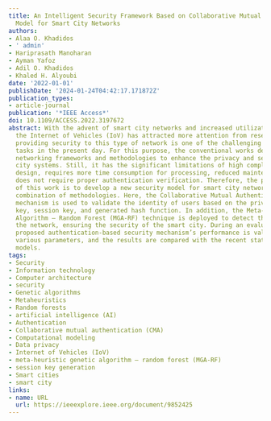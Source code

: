 ```yaml
---
title: An Intelligent Security Framework Based on Collaborative Mutual Authentication
  Model for Smart City Networks
authors:
- Alaa O. Khadidos
- ' admin'
- Hariprasath Manoharan
- Ayman Yafoz
- Adil O. Khadidos
- Khaled H. Alyoubi
date: '2022-01-01'
publishDate: '2024-01-24T04:42:17.171872Z'
publication_types:
- article-journal
publication: '*IEEE Access*'
doi: 10.1109/ACCESS.2022.3197672
abstract: With the advent of smart city networks and increased utilization of vehicles,
  the Internet of Vehicles (IoV) has attracted more attention from researchers. But,
  providing security to this type of network is one of the challenging and demanding
  tasks in the present day. For this purpose, the conventional works developed many
  networking frameworks and methodologies to enhance the privacy and security of smart
  city systems. Still, it has the significant limitations of high complexity in algorithm
  design, requires more time consumption for processing, reduced maintenance, and
  does not require proper authentication verification. Therefore, the primary purpose
  of this work is to develop a new security model for smart city networks using a
  combination of methodologies. Here, the Collaborative Mutual Authentication (CMA)
  mechanism is used to validate the identity of users based on the private key, public
  key, session key, and generated hash function. In addition, the Meta-heuristic Genetic
  Algorithm – Random Forest (MGA-RF) technique is deployed to detect the attacks in
  the network, ensuring the security of the smart city. During an evaluation, the
  proposed authentication-based security mechanism’s performance is validated using
  various parameters, and the results are compared with the recent state-of-the-art
  models.
tags:
- Security
- Information technology
- Computer architecture
- security
- Genetic algorithms
- Metaheuristics
- Random forests
- artificial intelligence (AI)
- Authentication
- Collaborative mutual authentication (CMA)
- Computational modeling
- Data privacy
- Internet of Vehicles (IoV)
- meta-heuristic genetic algorithm – random forest (MGA-RF)
- session key generation
- Smart cities
- smart city
links:
- name: URL
  url: https://ieeexplore.ieee.org/document/9852425
---
```

